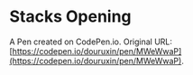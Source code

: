 # Stacks Opening

A Pen created on CodePen.io. Original URL: [https://codepen.io/douruxin/pen/MWeWwaP](https://codepen.io/douruxin/pen/MWeWwaP).


